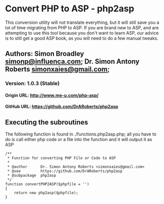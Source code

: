 # Convert PHP to ASP - php2asp

This conversion utility will not translate everything, but it will still save you a lot of time migrating from PHP to ASP. If you are brand new to ASP, and are attempting to use this tool because you don't want to learn ASP, our advice is to still get a good ASP book, as you will need to do a few manual tweaks.

## Authors: 		Simon Broadley <simonp@influenca.com>; Dr. Simon Antony Roberts <simonxaies@gmail.com>;

### Version:		1.0.3 (Stable)

#### Origin URL:	http://www.me-u.com/php-asp/

#### GitHub URL:	https://github.com/DrARoberts/php2asp

## Executing the subroutines

The following function is found in ./functions.php2asp.php; all you have to do is call either php code or a file into the function and it will output it as ASP

    /**
     * Function for converting PHP File or Code to ASP
     * 
     * @author      Dr. Simon Antony Roberts <simonxaies@gmail.com>
     * @see         https://github.com/DrARoberts/php2asp
     * @subpackage  php2asp
     */
    function convertPHP2ASP($phpfile = '')
    {
        return new php2asp($phpfile); 
    } 